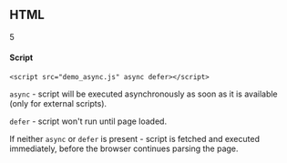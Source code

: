 HTML
-
5

#### Script

````
<script src="demo_async.js" async defer></script>
````

`async` - script will be executed asynchronously
as soon as it is available (only for external scripts).

`defer` - script won't run until page loaded.

If neither `async` or `defer` is present - script is fetched and executed immediately,
before the browser continues parsing the page.
